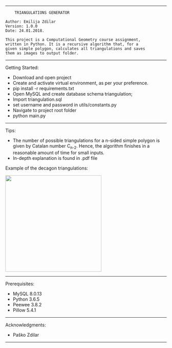 **********************************************************************
		TRIANGULATIONS GENERATOR
		
	Author: Emilija Zdilar
	Version: 1.0.0
	Date: 24.01.2018.

	This project is a Computational Geometry course assignment, 
	written in Python. It is a recursive algorithm that, for a 
	given simple polygon, calculates all triangulations and saves
	them as images to output folder.
  
**********************************************************************

Getting Started:

- Download and open project
- Create and activate virtual environment, as per your preference.
- pip install -r requirements.txt
- Open MySQL and create database schema triangulation;
- Import triangulation.sql
- set username and password in utils/constants.py
- Navigate to project root folder
- python main.py

**********************************************************************

Tips:
- The number of possible triangulations for a n-sided simple polygon
  is given by Catalan number C<sub>n-2</sub>. Hence, the algorithm
  finishes in a reasonable amount of time for small inputs.
- In-depth explanation is found in .pdf file
  
 
 Example of the decagon triangulations: 
  
<img src="results/n=10.gif" width="300">

**********************************************************************

Prerequisites:
- MySQL 8.0.13
- Python 3.6.5
- Peewee 3.8.2
- Pillow 5.4.1

**********************************************************************

Acknowledgments:
- Paško Zdilar

**********************************************************************
